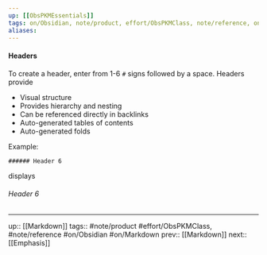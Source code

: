 ```yaml
---
up: [[ObsPKMEssentials]]
tags: on/Obsidian, note/product, effort/ObsPKMClass, note/reference, on/Markdown
aliases: 
---
```

#### Headers

To create a header, enter from 1-6 `#` signs followed by a space. Headers provide
- Visual structure
- Provides hierarchy and nesting
- Can be referenced directly in backlinks
- Auto-generated tables of contents
- Auto-generated folds

Example:

`###### Header 6`

displays

###### Header 6

---
up:: [[Markdown]]
tags:: #note/product #effort/ObsPKMClass, #note/reference #on/Obsidian #on/Markdown 
prev:: [[Markdown]]
next:: [[Emphasis]]
